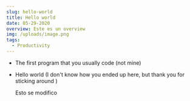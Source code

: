 ```yaml
---
slug: hello-world
title: Hello world
date: 05-29-2020
overview: Este es un overview
img: /uploads/image.png
tags:
  - Productivity
---
```

* The first program that you usually code (not mine)
* Hello world (I don't know how you ended up here, but thank you for sticking around )

  Esto se modifico